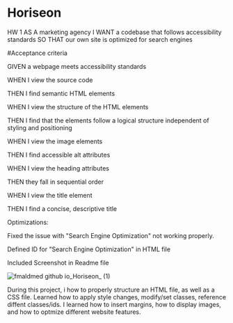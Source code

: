 # Horiseon
HW 1
AS A marketing agency
I WANT a codebase that follows accessibility standards
SO THAT our own site is optimized for search engines

#Acceptance criteria

GIVEN a webpage meets accessibility standards

WHEN I view the source code

THEN I find semantic HTML elements

WHEN I view the structure of the HTML elements

THEN I find that the elements follow a logical structure independent of styling and positioning

WHEN I view the image elements

THEN I find accessible alt attributes

WHEN I view the heading attributes

THEN they fall in sequential order

WHEN I view the title element

THEN I find a concise, descriptive title

Optimizations:

Fixed the issue with "Search Engine Optimization" not working properly.


Defined ID for "Search Engine Optimization" in HTML file

Included Screenshot in Readme file

![fmaldmed github io_Horiseon_ (1)](https://user-images.githubusercontent.com/113961091/193202993-c953058f-a3ea-4591-b990-5f57c4c73eca.png)




During this project, i how to properly structure an HTML file, as well as a CSS file. Learned how to apply style changes, modify/set classes, reference diffent classes/ids. I learned how to insert margins, how to display images, and how to optmize different website features.
